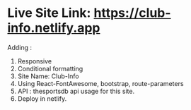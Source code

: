 # Live Site Link: https://club-info.netlify.app

Adding :
1. Responsive
2. Conditional formatting
3. Site Name: Club-Info
4. Using React-FontAwesome, bootstrap, route-parameters
5. API : thesportsdb api usage for this site. 
6. Deploy in netlify.
